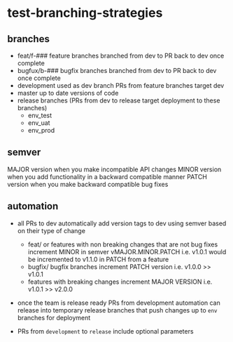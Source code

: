 # test-branching-strategies

## branches
- feat/f-### feature branches branched from dev to PR back to dev once complete
- bugfux/b-### bugfix branches branched from dev to PR back to dev once complete
- development used as dev branch PRs from feature branches target dev
- master up to date versions of code
- release branches (PRs from dev to release target deployment to these branches)
  - env_test
  - env_uat
  - env_prod

## semver
MAJOR version when you make incompatible API changes
MINOR version when you add functionality in a backward compatible manner
PATCH version when you make backward compatible bug fixes

## automation
- all PRs to dev automatically add version tags to dev using semver based on their type of change
  - feat/ or features with non breaking changes that are not bug fixes increment MINOR in semver vMAJOR.MINOR.PATCH i.e. v1.0.1 would be incremented to v1.1.0 in PATCH from a feature
  - bugfix/ bugfix branches increment PATCH version i.e. v1.0.0 >> v1.0.1
  - features with breaking changes increment MAJOR VERSION i.e. v1.0.1 >> v2.0.0

- once the team is release ready PRs from development automation can release into temporary release branches that push changes up to `env` branches for deployment
- PRs from `development` to `release` include optional parameters 